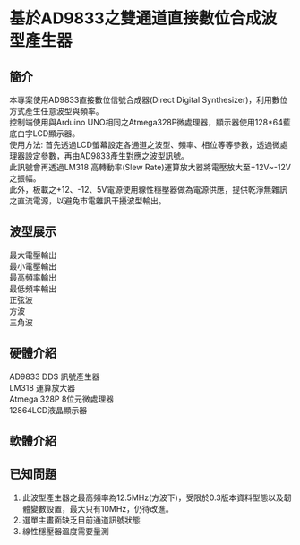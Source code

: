 # 基於AD9833之雙通道直接數位合成波型產生器

## 簡介  

本專案使用AD9833直接數位信號合成器(Direct Digital Synthesizer)，利用數位方式產生任意波型與頻率。  
控制端使用與Arduino UNO相同之Atmega328P微處理器，顯示器使用128*64藍底白字LCD顯示器。  
使用方法:
首先透過LCD螢幕設定各通道之波型、頻率、相位等等參數，透過微處理器設定參數，再由AD9833產生對應之波型訊號。  
此訊號會再透過LM318 高轉動率(Slew Rate)運算放大器將電壓放大至+12V~-12V之振幅。  
此外，板載之+12、-12、5V電源使用線性穩壓器做為電源供應，提供乾淨無雜訊之直流電源，以避免市電雜訊干擾波型輸出。  

## 波型展示
最大電壓輸出  
最小電壓輸出  
最高頻率輸出  
最低頻率輸出  
正弦波  
方波  
三角波  

## 硬體介紹
AD9833 DDS 訊號產生器  
LM318 運算放大器  
Atmega 328P 8位元微處理器  
12864LCD液晶顯示器  

## 軟體介紹

## 已知問題
1. 此波型產生器之最高頻率為12.5MHz(方波下)，受限於0.3版本資料型態以及韌體變數設置，最大只有10MHz，仍待改進。
2. 選單主畫面缺乏目前通道訊號狀態
3. 線性穩壓器溫度需要量測
